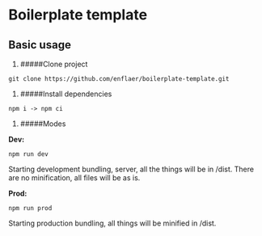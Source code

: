 # Boilerplate template

## Basic usage

1. #####Clone project
```
git clone https://github.com/enflaer/boilerplate-template.git
```
1. #####Install dependencies
```
npm i -> npm ci
```
1. #####Modes

<strong>Dev:</strong>
```
npm run dev
```
Starting development bundling, server, all the things will be in /dist. There are no minification, all files will be as is.

<strong>Prod:</strong>
```
npm run prod
```
Starting production bundling, all things will be minified in /dist.
